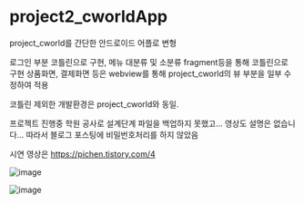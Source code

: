 # project2_cworldApp
project_cworld를 간단한 안드로이드 어플로 변형

로그인 부분 코틀린으로 구현,
메뉴 대분류 및 소분류 fragment등을 통해 코틀린으로 구현
상품화면, 결제화면 등은 webview를 통해 project_cworld의 뷰 부분을 일부 수정하여 적용

코틀린 제외한 개발환경은 project_cworld와 동일.



프로젝트 진행중 학원 공사로 설계단계 파일을 백업하지 못했고...
영상도 설명은 없습니다...
따라서 블로그 포스팅에 비밀번호처리를 하지 않았음

시연 영상은
https://pichen.tistory.com/4

![image](https://user-images.githubusercontent.com/115135514/209072381-1bcabfbb-00d5-42d1-a70a-0b463a9cfc33.png)

![image](https://user-images.githubusercontent.com/115135514/209072256-367e22dc-e52a-43ad-8396-c9fa94b596ee.png)
